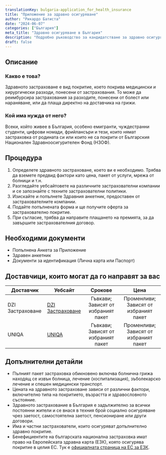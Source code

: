 ```yaml
---
translationKey: bulgaria-application_for_health_insurance
title: "Приложение за здравно осигуряване"
author: "Рикардо Батиста"
date: "2024-06-07"
categories: ["България"]
meta_title: "Здравно осигуряване в България"
description: "Подробно ръководство за кандидатстване за здравно осигуряване в България."
draft: false
---
```


## Описание
### Какво е това?
Здравното застраховане е вид покритие, което покрива медицински и хирургически разходи, понесени от застрахования. То може да реимбурсира застрахования за разходите, понесени от болест или нараняване, или да плаща директно на доставчика на грижи.

### Кой има нужда от него?
Всеки, който живее в България, особено емигранти, чуждестранни студенти, цифрови номади, фрийлансъри и тези, които нямат застраховка от родината си или които не са покрити от Българския Национален Здравноосигурителен Фонд (НЗОФ).

## Процедура
1. Определете здравното застраховане, което ви е необходимо. Трябва да вземете предвид фактори като цена, пакет от услуги, мрежа от болници и т.н.
2. Разгледайте уебсайтовете на различните застрахователни компании и се запознайте с техните застрахователни политики.
3. Изискайте и попълнете Здравния анкетник, предоставен от застрахователните компании.
4. Подайте попълнената форма и ще получите оферта за застрахователно покритие.
5. При съгласие, трябва да направите плащането на премията, за да завършите застрахователния договор.

## Необходими документи
- Попълнена Анкета за Приложение
- Здравен анкетник
- Документи за идентификация (Лична карта или Паспорт)

## Доставчици, които могат да го направят за вас

| Доставчик        |     Уебсайт     |     Срокове    |       Цена      |
| --------------- | --------------- |  :-------------: | :-------------: |
| DZI Застраховане   |  [DZI Застраховане](https://www.dzi.bg/)      |      Гъвкави; Зависят от избраният пакет      |        Променливи; Зависят от избраният пакет       |
| UNIQA | [UNIQA](https://www.uniqa.bg/) | Гъвкави; Зависят от избраният пакет |  Променливи; Зависят от избраният пакет |

## Допълнителни детайли
- Пълният пакет застраховка обикновено включва болнична грижа находящ се извън болница, лечение (хоспитализация), зъболекарско лечение и спешен медицински транспорт.
- Цената на здравното застраховане зависи от различни фактори, включително типа на покритието, възрастта и здравословното състояние.
- Здравното застрахование в България е задължително за всички постоянни жители и се внася в техния брой социално осигуряване чрез заетост, самостоятелна заетост, пенсиониране или други договори.
- Има и частни застрахователи, които осигуряват допълнително здравно покритие.
- Бенефициентите на българската национална застраховка имат право на Европейската здравна карта (ЕЗК), която осигурява покритие в целия ЕС. Тук е [официалната страница на ЕС за ЕЗК](https://ec.europa.eu/social/main.jsp?catId=559).